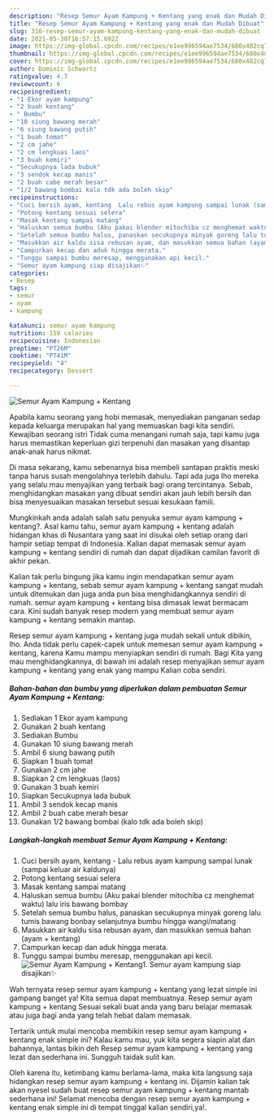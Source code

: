 ```yaml
---
description: "Resep Semur Ayam Kampung + Kentang yang enak dan Mudah Dibuat"
title: "Resep Semur Ayam Kampung + Kentang yang enak dan Mudah Dibuat"
slug: 316-resep-semur-ayam-kampung-kentang-yang-enak-dan-mudah-dibuat
date: 2021-05-30T16:57:15.692Z
image: https://img-global.cpcdn.com/recipes/e1ee996594ae7534/680x482cq70/semur-ayam-kampung-kentang-foto-resep-utama.jpg
thumbnail: https://img-global.cpcdn.com/recipes/e1ee996594ae7534/680x482cq70/semur-ayam-kampung-kentang-foto-resep-utama.jpg
cover: https://img-global.cpcdn.com/recipes/e1ee996594ae7534/680x482cq70/semur-ayam-kampung-kentang-foto-resep-utama.jpg
author: Dominic Schwartz
ratingvalue: 4.7
reviewcount: 6
recipeingredient:
- "1 Ekor ayam kampung"
- "2 buah kentang"
- " Bumbu"
- "10 siung bawang merah"
- "6 siung bawang putih"
- "1 buah tomat"
- "2 cm jahe"
- "2 cm lengkuas laos"
- "3 buah kemiri"
- "Secukupnya lada bubuk"
- "3 sendok kecap manis"
- "2 buah cabe merah besar"
- "1/2 bawang bombai kalo tdk ada boleh skip"
recipeinstructions:
- "Cuci bersih ayam, kentang  Lalu rebus ayam kampung sampai lunak (sampai keluar air kaldunya)"
- "Potong kentang sesuai selera"
- "Masak kentang sampai matang"
- "Haluskan semua bumbu (Aku pakai blender mitochiba cz menghemat waktu) lalu iris bawang bombay"
- "Setelah semua bumbu halus, panaskan secukupnya minyak goreng lalu tumis bawang bonbay selanjutnya bumbu hingga wangi/matang"
- "Masukkan air kaldu sisa rebusan ayam, dan masukkan semua bahan (ayam + kentang)"
- "Campurkan kecap dan aduk hingga merata."
- "Tunggu sampai bumbu meresap, menggunakan api kecil."
- "Semur ayam kampung siap disajikan✨"
categories:
- Resep
tags:
- semur
- ayam
- kampung

katakunci: semur ayam kampung 
nutrition: 159 calories
recipecuisine: Indonesian
preptime: "PT26M"
cooktime: "PT41M"
recipeyield: "4"
recipecategory: Dessert

---
```



![Semur Ayam Kampung + Kentang](https://img-global.cpcdn.com/recipes/e1ee996594ae7534/680x482cq70/semur-ayam-kampung-kentang-foto-resep-utama.jpg)

Apabila kamu seorang yang hobi memasak, menyediakan panganan sedap kepada keluarga merupakan hal yang memuaskan bagi kita sendiri. Kewajiban seorang istri Tidak cuma menangani rumah saja, tapi kamu juga harus memastikan keperluan gizi terpenuhi dan masakan yang disantap anak-anak harus nikmat.

Di masa  sekarang, kamu sebenarnya bisa membeli santapan praktis meski tanpa harus susah mengolahnya terlebih dahulu. Tapi ada juga lho mereka yang selalu mau menyajikan yang terbaik bagi orang tercintanya. Sebab, menghidangkan masakan yang dibuat sendiri akan jauh lebih bersih dan bisa menyesuaikan masakan tersebut sesuai kesukaan famili. 



Mungkinkah anda adalah salah satu penyuka semur ayam kampung + kentang?. Asal kamu tahu, semur ayam kampung + kentang adalah hidangan khas di Nusantara yang saat ini disukai oleh setiap orang dari hampir setiap tempat di Indonesia. Kalian dapat memasak semur ayam kampung + kentang sendiri di rumah dan dapat dijadikan camilan favorit di akhir pekan.

Kalian tak perlu bingung jika kamu ingin mendapatkan semur ayam kampung + kentang, sebab semur ayam kampung + kentang sangat mudah untuk ditemukan dan juga anda pun bisa menghidangkannya sendiri di rumah. semur ayam kampung + kentang bisa dimasak lewat bermacam cara. Kini sudah banyak resep modern yang membuat semur ayam kampung + kentang semakin mantap.

Resep semur ayam kampung + kentang juga mudah sekali untuk dibikin, lho. Anda tidak perlu capek-capek untuk memesan semur ayam kampung + kentang, karena Kamu mampu menyiapkan sendiri di rumah. Bagi Kita yang mau menghidangkannya, di bawah ini adalah resep menyajikan semur ayam kampung + kentang yang enak yang mampu Kalian coba sendiri.

<!--inarticleads1-->

##### Bahan-bahan dan bumbu yang diperlukan dalam pembuatan Semur Ayam Kampung + Kentang:

1. Sediakan 1 Ekor ayam kampung
1. Gunakan 2 buah kentang
1. Sediakan  Bumbu
1. Gunakan 10 siung bawang merah
1. Ambil 6 siung bawang putih
1. Siapkan 1 buah tomat
1. Gunakan 2 cm jahe
1. Siapkan 2 cm lengkuas (laos)
1. Gunakan 3 buah kemiri
1. Siapkan Secukupnya lada bubuk
1. Ambil 3 sendok kecap manis
1. Ambil 2 buah cabe merah besar
1. Gunakan 1/2 bawang bombai (kalo tdk ada boleh skip)




<!--inarticleads2-->

##### Langkah-langkah membuat Semur Ayam Kampung + Kentang:

1. Cuci bersih ayam, kentang  - Lalu rebus ayam kampung sampai lunak (sampai keluar air kaldunya)
1. Potong kentang sesuai selera
1. Masak kentang sampai matang
1. Haluskan semua bumbu (Aku pakai blender mitochiba cz menghemat waktu) lalu iris bawang bombay
1. Setelah semua bumbu halus, panaskan secukupnya minyak goreng lalu tumis bawang bonbay selanjutnya bumbu hingga wangi/matang
1. Masukkan air kaldu sisa rebusan ayam, dan masukkan semua bahan (ayam + kentang)
1. Campurkan kecap dan aduk hingga merata.
1. Tunggu sampai bumbu meresap, menggunakan api kecil.
<img src="//assets-global.cpcdn.com/assets/icons/button_play-2c75c40dde080a61004c1f40b05d8f140eaff45d7e9e6481dc71c63d2e7c4909.png" alt="Semur Ayam Kampung + Kentang">1. Semur ayam kampung siap disajikan✨




Wah ternyata resep semur ayam kampung + kentang yang lezat simple ini gampang banget ya! Kita semua dapat membuatnya. Resep semur ayam kampung + kentang Sesuai sekali buat anda yang baru belajar memasak atau juga bagi anda yang telah hebat dalam memasak.

Tertarik untuk mulai mencoba membikin resep semur ayam kampung + kentang enak simple ini? Kalau kamu mau, yuk kita segera siapin alat dan bahannya, lantas bikin deh Resep semur ayam kampung + kentang yang lezat dan sederhana ini. Sungguh taidak sulit kan. 

Oleh karena itu, ketimbang kamu berlama-lama, maka kita langsung saja hidangkan resep semur ayam kampung + kentang ini. Dijamin kalian tak akan nyesel sudah buat resep semur ayam kampung + kentang mantab sederhana ini! Selamat mencoba dengan resep semur ayam kampung + kentang enak simple ini di tempat tinggal kalian sendiri,ya!.

